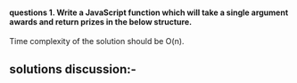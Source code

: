 #### questions 1. Write a JavaScript function which will take a single argument awards and return prizes in the below structure. 
  Time complexity of the solution should be O(n).

## solutions discussion:-  
